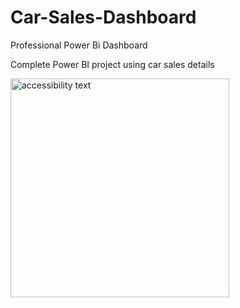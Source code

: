 # Car-Sales-Dashboard

Professional Power Bi Dashboard

Complete Power BI project using car sales details

<img src="D:\Power BI\New folder\CAR_OVERALL.pmg" width="350" alt="accessibility text">

